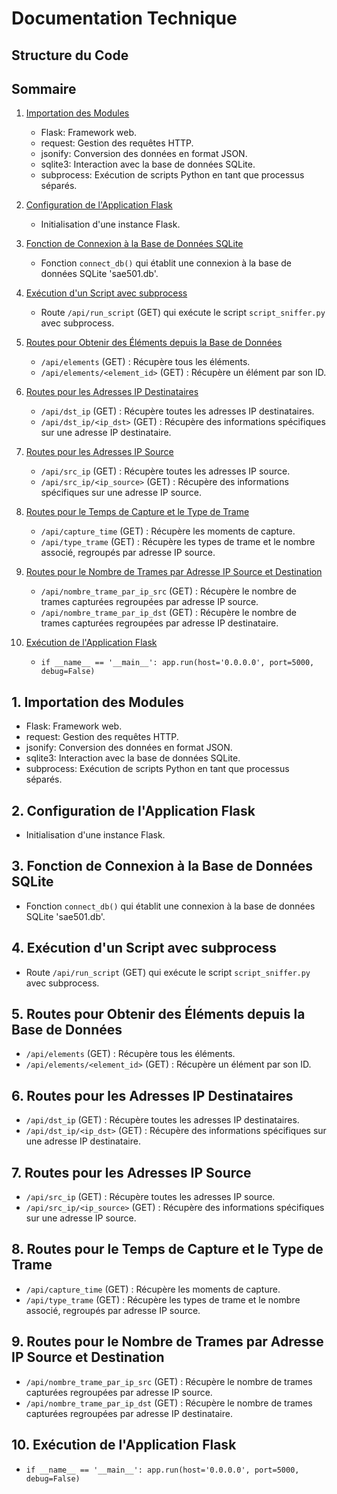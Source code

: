 # Documentation Technique
## Structure du Code

## Sommaire

1. [Importation des Modules](#importation-des-modules)
    - Flask: Framework web.
    - request: Gestion des requêtes HTTP.
    - jsonify: Conversion des données en format JSON.
    - sqlite3: Interaction avec la base de données SQLite.
    - subprocess: Exécution de scripts Python en tant que processus séparés.

2. [Configuration de l'Application Flask](#configuration-de-lapplication-flask)
    - Initialisation d'une instance Flask.

3. [Fonction de Connexion à la Base de Données SQLite](#fonction-de-connexion-à-la-base-de-données-sqlite)
    - Fonction `connect_db()` qui établit une connexion à la base de données SQLite 'sae501.db'.

4. [Exécution d'un Script avec subprocess](#exécution-dun-script-avec-subprocess)
    - Route `/api/run_script` (GET) qui exécute le script `script_sniffer.py` avec subprocess.

5. [Routes pour Obtenir des Éléments depuis la Base de Données](#routes-pour-obtenir-des-éléments-depuis-la-base-de-données)
    - `/api/elements` (GET) : Récupère tous les éléments.
    - `/api/elements/<element_id>` (GET) : Récupère un élément par son ID.

6. [Routes pour les Adresses IP Destinataires](#routes-pour-les-adresses-ip-destinataires)
    - `/api/dst_ip` (GET) : Récupère toutes les adresses IP destinataires.
    - `/api/dst_ip/<ip_dst>` (GET) : Récupère des informations spécifiques sur une adresse IP destinataire.

7. [Routes pour les Adresses IP Source](#routes-pour-les-adresses-ip-source)
    - `/api/src_ip` (GET) : Récupère toutes les adresses IP source.
    - `/api/src_ip/<ip_source>` (GET) : Récupère des informations spécifiques sur une adresse IP source.

8. [Routes pour le Temps de Capture et le Type de Trame](#routes-pour-le-temps-de-capture-et-le-type-de-trame)
    - `/api/capture_time` (GET) : Récupère les moments de capture.
    - `/api/type_trame` (GET) : Récupère les types de trame et le nombre associé, regroupés par adresse IP source.

9. [Routes pour le Nombre de Trames par Adresse IP Source et Destination](#routes-pour-le-nombre-de-trames-par-adresse-ip-source-et-destination)
    - `/api/nombre_trame_par_ip_src` (GET) : Récupère le nombre de trames capturées regroupées par adresse IP source.
    - `/api/nombre_trame_par_ip_dst` (GET) : Récupère le nombre de trames capturées regroupées par adresse IP destinataire.

10. [Exécution de l'Application Flask](#exécution-de-lapplication-flask)
    - `if __name__ == '__main__': app.run(host='0.0.0.0', port=5000, debug=False)`

## 1. Importation des Modules
- Flask: Framework web.
- request: Gestion des requêtes HTTP.
- jsonify: Conversion des données en format JSON.
- sqlite3: Interaction avec la base de données SQLite.
- subprocess: Exécution de scripts Python en tant que processus séparés.

## 2. Configuration de l'Application Flask
- Initialisation d'une instance Flask.

## 3. Fonction de Connexion à la Base de Données SQLite
- Fonction `connect_db()` qui établit une connexion à la base de données SQLite 'sae501.db'.

## 4. Exécution d'un Script avec subprocess
- Route `/api/run_script` (GET) qui exécute le script `script_sniffer.py` avec subprocess.

## 5. Routes pour Obtenir des Éléments depuis la Base de Données
- `/api/elements` (GET) : Récupère tous les éléments.
- `/api/elements/<element_id>` (GET) : Récupère un élément par son ID.

## 6. Routes pour les Adresses IP Destinataires
- `/api/dst_ip` (GET) : Récupère toutes les adresses IP destinataires.
- `/api/dst_ip/<ip_dst>` (GET) : Récupère des informations spécifiques sur une adresse IP destinataire.

## 7. Routes pour les Adresses IP Source
- `/api/src_ip` (GET) : Récupère toutes les adresses IP source.
- `/api/src_ip/<ip_source>` (GET) : Récupère des informations spécifiques sur une adresse IP source.

## 8. Routes pour le Temps de Capture et le Type de Trame
- `/api/capture_time` (GET) : Récupère les moments de capture.
- `/api/type_trame` (GET) : Récupère les types de trame et le nombre associé, regroupés par adresse IP source.

## 9. Routes pour le Nombre de Trames par Adresse IP Source et Destination
- `/api/nombre_trame_par_ip_src` (GET) : Récupère le nombre de trames capturées regroupées par adresse IP source.
- `/api/nombre_trame_par_ip_dst` (GET) : Récupère le nombre de trames capturées regroupées par adresse IP destinataire.

## 10. Exécution de l'Application Flask
- `if __name__ == '__main__': app.run(host='0.0.0.0', port=5000, debug=False)`
